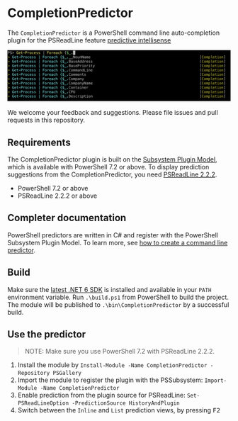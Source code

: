 # CompletionPredictor

The `CompletionPredictor` is a PowerShell command line auto-completion plugin for the PSReadLine feature
[predictive intellisense](https://devblogs.microsoft.com/powershell/announcing-psreadline-2-1-with-predictive-intellisense/)

![CompletionPredictor](./media/CompletionPredictor.png)

We welcome your feedback and suggestions. Please file issues and pull requests in this repository.

## Requirements

The CompletionPredictor plugin is built on the
[Subsystem Plugin Model](https://docs.microsoft.com/powershell/scripting/learn/experimental-features#pssubsystempluginmodel),
which is available with PowerShell 7.2 or above. To display prediction suggestions from the
CompletionPredictor, you need
[PSReadLine 2.2.2](https://www.powershellgallery.com/packages/PSReadLine/2.2.2).

- PowerShell 7.2 or above
- PSReadLine 2.2.2 or above

## Completer documentation

PowerShell predictors are written in C# and register with the PowerShell Subsystem Plugin Model. To learn more, see [how to create a command line predictor]( https://docs.microsoft.com/powershell/scripting/dev-cross-plat/create-cmdline-predictor).

## Build

Make sure the [latest .NET 6 SDK](https://dotnet.microsoft.com/download/dotnet/6.0) is installed and
available in your `PATH` environment variable. Run `.\build.ps1` from PowerShell to build the
project. The module will be published to `.\bin\CompletionPredictor` by a successful build.

## Use the predictor

> NOTE: Make sure you use PowerShell 7.2 with PSReadLine 2.2.2.

1. Install the module by `Install-Module -Name CompletionPredictor -Repository PSGallery`
1. Import the module to register the plugin with the PSSubsystem: `Import-Module -Name CompletionPredictor`
1. Enable prediction from the plugin source for PSReadLine: `Set-PSReadLineOption -PredictionSource HistoryAndPlugin`
1. Switch between the `Inline` and `List` prediction views, by pressing <kbd>F2</kbd>
